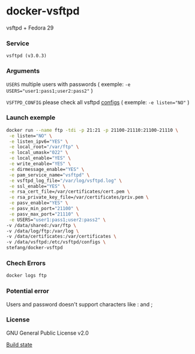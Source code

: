 # docker-vsftpd

vsftpd + Fedora 29

### Service
 
`vsftpd (v3.0.3)`

### Arguments

`USERS` multiple users with passwords ( exemple: ```-e USERS="user1:pass1;user2:pass2"``` ) 

`VSFTPD_CONFIG` please check all vsftpd [configs](http://vsftpd.beasts.org/vsftpd_conf.html) ( exemple: ```-e listen="NO"``` ) 
      
### Launch exemple

```bash 
docker run --name ftp -tdi -p 21:21 -p 21100-21110:21100-21110 \
 -e listen="NO" \
 -e listen_ipv6="YES" \
 -e local_root="/var/ftp" \
 -e local_umask="022" \
 -e local_enable="YES" \
 -e write_enable="YES" \
 -e dirmessage_enable="YES" \
 -e pam_service_name="vsftpd" \
 -e vsftpd_log_file="/var/log/vsftpd.log" \
 -e ssl_enable="YES" \
 -e rsa_cert_file=/var/certificates/cert.pem \
 -e rsa_private_key_file=/var/certificates/priv.pem \
 -e pasv_enable="YES" \
 -e pasv_min_port="21100" \
 -e pasv_max_port="21110" \
 -e USERS="user1:pass1;user2:pass2" \
-v /data/shared:/var/ftp \
-v /data/log/ftp:/var/log \
-v /data/certificates:/var/certificates \
-v /data/vsftpd:/etc/vsftpd/configs \
stefang/docker-vsftpd
```

### Chech Errors

```bash
docker logs ftp
```

### Potential error

Users and password doesn't support characters like : and ;
    
### License

GNU General Public License v2.0

    
[Build state](https://cloud.docker.com/repository/docker/stefang/docker-vsftpd/builds)

